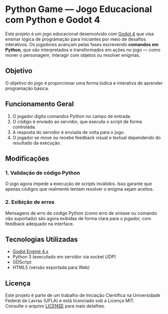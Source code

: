 # Python Game — Jogo Educacional com Python e Godot 4

Este projeto é um jogo educacional desenvolvido com [Godot 4](https://godotengine.org/) que visa ensinar lógica de programação para iniciantes por meio de desafios interativos. Os jogadores avançam pelas fases escrevendo **comandos em Python**, que são interpretados e transformados em ações no jogo — como mover o personagem, interagir com objetos ou resolver enigmas.

## Objetivo

O objetivo do jogo é proporcionar uma forma lúdica e interativa de aprender programação básica.

## Funcionamento Geral

1. O jogador digita comandos Python no campo de entrada.
2. O código é enviado ao servidor, que executa o script de forma controlada.
3. A resposta do servidor é enviada de volta para o jogo.
4. O jogador se move ou recebe feedback visual e textual dependendo do resultado da execução.

## Modificações

### 1. Validação de código Python  
O jogo agora impede a execução de scripts inválidos. Isso garante que apenas códigos que realmente tentam resolver o enigma sejam aceitos.

### 2. Exibição de erros  
Mensagens de erro de código Python (como erro de sintaxe ou comando não suportado) são agora exibidas de forma clara para o jogador, com feedback adequado na interface.

## Tecnologias Utilizadas

- [Godot Engine 4.x](https://godotengine.org/)
- Python 3 (executado em servidor via socket UDP)
- GDScript
- HTML5 (versão exportada para Web)

## Licença

Este projeto é parte de um trabalho de Iniciação Científica na Universidade Federal de Lavras (UFLA) e está licenciado sob a Licença MIT.  
Consulte o arquivo [LICENSE](LICENSE) para mais detalhes.
